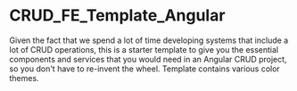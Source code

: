 # CRUD_FE_Template_Angular
Given the fact that we spend a lot of time developing systems that include a lot of CRUD operations, this is a starter template to give you the essential components and services that you would need in an Angular CRUD project, so you don't have to re-invent the wheel. Template contains various color themes.
